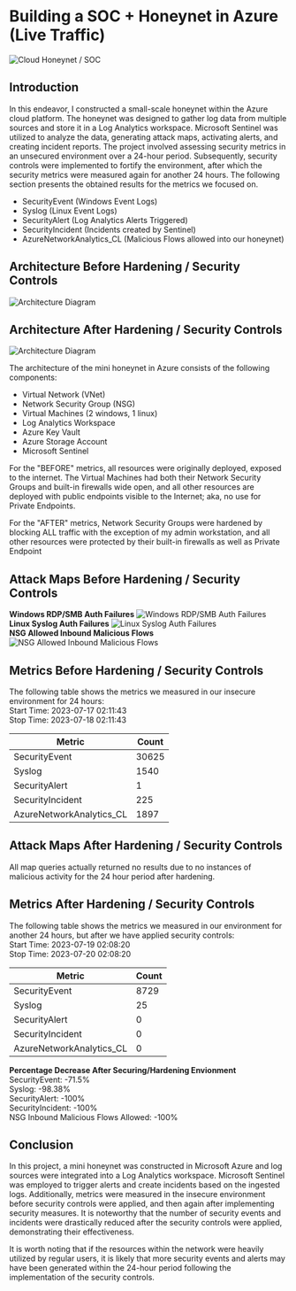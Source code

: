 # Building a SOC + Honeynet in Azure (Live Traffic)
![Cloud Honeynet / SOC](https://i.imgur.com/ZWxe03e.jpg)

## Introduction

In this endeavor, I constructed a small-scale honeynet within the Azure cloud platform. The honeynet was designed to gather log data from multiple sources and store it in a Log Analytics workspace. Microsoft Sentinel was utilized to analyze the data, generating attack maps, activating alerts, and creating incident reports. The project involved assessing security metrics in an unsecured environment over a 24-hour period. Subsequently, security controls were implemented to fortify the environment, after which the security metrics were measured again for another 24 hours. The following section presents the obtained results for the metrics we focused on.

- SecurityEvent (Windows Event Logs)
- Syslog (Linux Event Logs)
- SecurityAlert (Log Analytics Alerts Triggered)
- SecurityIncident (Incidents created by Sentinel)
- AzureNetworkAnalytics_CL (Malicious Flows allowed into our honeynet)

## Architecture Before Hardening / Security Controls
![Architecture Diagram](https://i.imgur.com/aBDwnKb.jpg)

## Architecture After Hardening / Security Controls
![Architecture Diagram](https://i.imgur.com/YQNa9Pp.jpg)

The architecture of the mini honeynet in Azure consists of the following components:

- Virtual Network (VNet)
- Network Security Group (NSG)
- Virtual Machines (2 windows, 1 linux)
- Log Analytics Workspace
- Azure Key Vault
- Azure Storage Account
- Microsoft Sentinel

For the "BEFORE" metrics, all resources were originally deployed, exposed to the internet. The Virtual Machines had both their Network Security Groups and built-in firewalls wide open, and all other resources are deployed with public endpoints visible to the Internet; aka, no use for Private Endpoints.

For the "AFTER" metrics, Network Security Groups were hardened by blocking ALL traffic with the exception of my admin workstation, and all other resources were protected by their built-in firewalls as well as Private Endpoint

## Attack Maps Before Hardening / Security Controls
<b>Windows RDP/SMB Auth Failures</b>
![Windows RDP/SMB Auth Failures](https://i.imgur.com/W8Ka3N1.jpg)<br>
<b>Linux Syslog Auth Failures</b>
![Linux Syslog Auth Failures](https://i.imgur.com/M29LpCp.jpg)<br>
<b>NSG Allowed Inbound Malicious Flows</b>
![NSG Allowed Inbound Malicious Flows](https://i.imgur.com/zjd23xz.jpg)<br>

## Metrics Before Hardening / Security Controls

The following table shows the metrics we measured in our insecure environment for 24 hours:<br>
Start Time: 2023-07-17 02:11:43<br>
Stop Time: 2023-07-18 02:11:43

| Metric                   | Count
| ------------------------ | -----
| SecurityEvent            | 30625
| Syslog                   | 1540
| SecurityAlert            | 1
| SecurityIncident         | 225
| AzureNetworkAnalytics_CL | 1897

## Attack Maps After Hardening / Security Controls

All map queries actually returned no results due to no instances of malicious activity for the 24 hour period after hardening.

## Metrics After Hardening / Security Controls

The following table shows the metrics we measured in our environment for another 24 hours, but after we have applied security controls:<br>
Start Time: 2023-07-19 02:08:20<br>
Stop Time:	2023-07-20 02:08:20

| Metric                   | Count
| ------------------------ | -----
| SecurityEvent            | 8729
| Syslog                   | 25
| SecurityAlert            | 0
| SecurityIncident         | 0
| AzureNetworkAnalytics_CL | 0

<b>Percentage Decrease After Securing/Hardening Envionment</b><br>
SecurityEvent: -71.5%<br>
Syslog: -98.38%<br>
SecurityAlert: -100%<br>
SecurityIncident: -100%<br>
NSG Inbound Malicious Flows Allowed: -100%

## Conclusion

In this project, a mini honeynet was constructed in Microsoft Azure and log sources were integrated into a Log Analytics workspace. Microsoft Sentinel was employed to trigger alerts and create incidents based on the ingested logs. Additionally, metrics were measured in the insecure environment before security controls were applied, and then again after implementing security measures. It is noteworthy that the number of security events and incidents were drastically reduced after the security controls were applied, demonstrating their effectiveness.

It is worth noting that if the resources within the network were heavily utilized by regular users, it is likely that more security events and alerts may have been generated within the 24-hour period following the implementation of the security controls.
